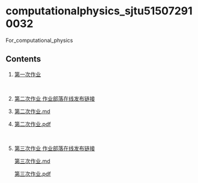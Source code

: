 # computationalphysics_sjtu515072910032
For_computational_physics

## Contents
1. [第一次作业](https://github.com/ArthurWang123/computationalphysics_sjtu515072910032/blob/master/%E7%AC%AC%E4%B8%80%E6%AC%A1%E4%BD%9C%E4%B8%9A.pdf)

   ​

2. [第二次作业 作业部落在线发布链接](https://www.zybuluo.com/XIAOWEI-WANG123/note/1073751)

3. [第二次作业.md](https://github.com/ArthurWang123/computationalphysics_sjtu515072910032/blob/master/%E7%AC%AC%E4%BA%8C%E6%AC%A1%E4%BD%9C%E4%B8%9A/%E7%AC%AC%E4%BA%8C%E6%AC%A1%E4%BD%9C%E4%B8%9A.md )

4. [第二次作业.pdf](https://github.com/ArthurWang123/computationalphysics_sjtu515072910032/blob/master/%E7%AC%AC%E4%BA%8C%E6%AC%A1%E4%BD%9C%E4%B8%9A/%E7%AC%AC%E4%BA%8C%E6%AC%A1%E4%BD%9C%E4%B8%9A.pdf)

   ​

5. [第三次作业 作业部落在线发布链接](https://www.zybuluo.com/XIAOWEI-WANG123/note/1084045)

   [第三次作业.md](https://github.com/ArthurWang123/computationalphysics_sjtu515072910032/blob/master/%E7%AC%AC%E4%B8%89%E6%AC%A1%E4%BD%9C%E4%B8%9A/%E7%AC%AC%E4%B8%89%E6%AC%A1%E4%BD%9C%E4%B8%9A.md)

   [第三次作业.pdf](https://github.com/ArthurWang123/computationalphysics_sjtu515072910032/blob/master/%E7%AC%AC%E4%B8%89%E6%AC%A1%E4%BD%9C%E4%B8%9A/%E7%AC%AC%E4%B8%89%E6%AC%A1%E4%BD%9C%E4%B8%9A.pdf)

   ​

   ​

